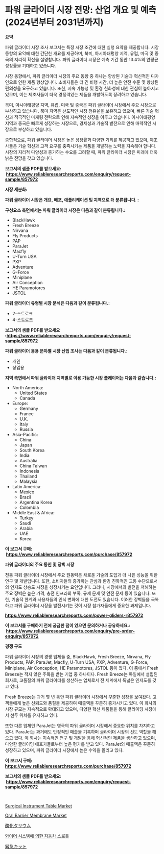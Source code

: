 <p><h1>파워 글라이더 시장 전망: 산업 개요 및 예측 (2024년부터 2031년까지)</h1></p><p><strong>요약</strong></p>
<p><p>파워 글라이더 시장 조사 보고서는 특정 시장 조건에 대한 실행 요약을 제공합니다. 시장 동향의 요약에 대한 간단한 개요를 제공하며, 북미, 아시아태평양 지역, 유럽, 미국 및 중국의 지리적 확산을 설명합니다. 파워 글라이더 시장은 예측 기간 동안 13.4%의 연평균 성장률을 기대하고 있습니다. </p><p>시장 동향에서, 파워 글라이더 시장의 주요 동향 중 하나는 향상된 기술과 혁신적인 디자인으로 인한 제품 향상입니다. 소비자들은 더 긴 비행 시간, 더 높은 안전 수준 및 향상된 편의성을 요구하고 있습니다. 또한, 지속 가능성 및 환경 친화성에 대한 관심이 높아지고 있으며, 이는 제조사들이 더욱 경쟁력있는 제품을 개발하도록 장려하고 있습니다.</p><p>북미, 아시아태평양 지역, 유럽, 미국 및 중국은 파워 글라이더 시장에서 주요 시장으로 부상하고 있습니다. 북미 지역은 선도적인 시장 점유율을 보유하고 있으며, 빠른 기술 혁신과 적극적인 마케팅 전략으로 인해 지속적인 성장을 이루고 있습니다. 아시아태평양 지역과 중국은 빠르게 성장하는 시장으로, 경제성과 기술적 발전으로 인해 매력적인 시장으로 부상하고 있습니다.</p><p>종합적으로, 파워 글라이더 시장은 높은 성장률과 다양한 기회를 제공하고 있으며, 제조사들은 기술 혁신과 고객 요구를 충족시키는 제품을 개발하는 노력을 지속해야 합니다. 시장의 지리적 다양성과 증가하는 수요를 고려할 때, 파워 글라이더 시장은 미래에 더욱 밝은 전망을 갖고 있습니다.</p></p>
<p><strong>보고서의 샘플 PDF를 받으세요: &nbsp;<a href="https://www.reliableresearchreports.com/enquiry/request-sample/857972">https://www.reliableresearchreports.com/enquiry/request-sample/857972</a></strong></p>
<p><strong>시장 세분화:</strong></p>
<p><strong> 파워 글라이더 시장은 개요, 배포, 애플리케이션 및 지역으로 더 분류됩니다. :</strong></p>
<p><strong>구성요소 측면에서는 파워 글라이더 시장은 다음과 같이 분류됩니다.:</strong></p>
<p><ul><li>BlackHawk</li><li>Fresh Breeze</li><li>Nirvana</li><li>Fly Products</li><li>PAP</li><li>ParaJet</li><li>Macfly</li><li>U-Turn USA</li><li>PXP</li><li>Adventure</li><li>G-Force</li><li>Miniplane</li><li>Air Conception</li><li>HE Paramotores</li><li>JSTOL</li></ul></p>
<p><strong> 파워 글라이더 유형별 시장 분석은 다음과 같이 분류됩니다.:</strong></p>
<p><ul><li>2-스트로크</li><li>4-스트로크</li></ul></p>
<p><strong>보고서의 샘플 PDF를 받으세요 :<a href="https://www.reliableresearchreports.com/enquiry/request-sample/857972">https://www.reliableresearchreports.com/enquiry/request-sample/857972</a></strong></p>
<p><strong> 파워 글라이더 응용 분야별 시장 산업 조사는 다음과 같이 분류됩니다.:</strong></p>
<p><ul><li>개인</li><li>상업용</li></ul></p>
<p><strong>지역 측면에서 파워 글라이더 지역별로 이용 가능한 시장 플레이어는 다음과 같습니다.:</strong></p>
<p><ul>
    <li>
        North America:
        <ul>
            <li>United States</li>
            <li>Canada</li>
        </ul>
    </li>
    <li>
        Europe:
        <ul>
            <li>Germany</li>
            <li>France</li>
            <li>U.K.</li>
            <li>Italy</li>
            <li>Russia</li>
        </ul>
    </li>
    <li>
        Asia-Pacific:
        <ul>
            <li>China</li>
            <li>Japan</li>
            <li>South Korea</li>
            <li>India</li>
            <li>Australia</li>
            <li>China Taiwan</li>
            <li>Indonesia</li>
            <li>Thailand</li>
            <li>Malaysia</li>
        </ul>
    </li>
    <li>
        Latin America:
        <ul>
            <li>Mexico</li>
            <li>Brazil</li>
            <li>Argentina Korea</li>
            <li>Colombia</li>
        </ul>
    </li>
    <li>
        Middle East & Africa:
        <ul>
            <li>Turkey</li>
            <li>Saudi</li>
            <li>Arabia</li>
            <li>UAE</li>
            <li>Korea</li>
        </ul>
    </li>
    </ul></p>
<p><strong>이 보고서 구매: &nbsp;<a href="https://www.reliableresearchreports.com/purchase/857972">https://www.reliableresearchreports.com/purchase/857972</a></strong></p>
<p><strong>파워 글라이더의 주요 동인 및 장벽 시장</strong></p>
<p><p>전동 파워 글라이더 시장에서 주요 원동력은 새로운 기술의 도입과 더 나은 성능을 위한 연구 및 개발입니다. 또한, 소비자들의 증가하는 관심과 환경 친화적인 교통 수단으로서의 인지도 상승도 시장을 성장시키는 요인입니다. 그러나, 시장에서의 발전을 저해하는 주요 장벽은 높은 가격, 충전 인프라의 부족, 규제 문제 및 안전 문제 등이 있습니다. 또한, 기술적 한계와 사용자들의 인식 변화에 대한 도전도 있습니다. 이러한 장벽들을 극복하고 파워 글라이더 시장을 발전시키는 것이 시장 참가자들에게 중요한 과제입니다.</p></p>
<p><strong><a href="https://www.reliableresearchreports.com/power-gliders-r857972">https://www.reliableresearchreports.com/power-gliders-r857972</a></strong></p>
<p><strong>이 보고서를 구매하기 전에 궁금한 점이 있으면 문의하거나 공유하세요.: &nbsp;<a href="https://www.reliableresearchreports.com/enquiry/pre-order-enquiry/857972">https://www.reliableresearchreports.com/enquiry/pre-order-enquiry/857972</a></strong></p>
<p><strong>경쟁 구도</strong></p>
<p><p>파워 글라이더 시장의 경쟁 업체들 중, BlackHawk, Fresh Breeze, Nirvana, Fly Products, PAP, ParaJet, Macfly, U-Turn USA, PXP, Adventure, G-Force, Miniplane, Air Conception, HE Paramotores, JSTOL 등이 있다. 이 중에서 Fresh Breeze는 적지 않은 주목을 받는 기업 중 하나이다. Fresh Breeze는 독일에서 설립된 회사로, 고품질의 파워 글라이더를 생산하는 업체로서 전 세계에서 폭넓은 인지도를 갖고 있다.</p><p>Fresh Breeze는 과거 몇 년 동안 파워 글라이더 시장에서 꾸준한 성장을 보여왔다. 고객들에게 높은 신뢰도와 품질을 제공하여 매출액을 꾸준히 증가시키고 있다. 이 회사의 시장 규모는 지속적으로 확대되고 있으며, 다양한 혁신 제품들을 통해 글라이딩 시장에서 선두 위치를 유지하고 있다.</p><p>또한 다른 업체인 ParaJet는 영국의 파워 글라이더 시장에서 중요한 위치를 차지하고 있다. ParaJet는 과거에도 안정적인 매출을 기록하며 글라이더 시장의 선도 역할을 해오고 있다. 이 회사는 지속적인 연구 및 개발을 통해 혁신적인 제품을 생산하고 있으며, 다양한 글라이딩 애호가들로부터 높은 평가를 받고 있다. ParaJet의 매출액은 꾸준히 성장하고 있으며, 파워 글라이더 시장에서 높은 수익을 올리고 있다.</p></p>
<p><strong>이 보고서 구매: &nbsp; <a href="https://www.reliableresearchreports.com/purchase/857972">https://www.reliableresearchreports.com/purchase/857972</a></strong></p>
<p><strong>보고서의 샘플 PDF를 받으세요: &nbsp;<a href="https://www.reliableresearchreports.com/enquiry/request-sample/857972">https://www.reliableresearchreports.com/enquiry/request-sample/857972</a></strong><strong></strong></p>
<p>&nbsp;</p>
<p><p><a href="https://github.com/peachesmcdowel1/Market-Research-Report-List-2/blob/main/surgical-instrument-table-market.md">Surgical Instrument Table Market</a></p><p><a href="https://github.com/edytherolanlouisejk1miz0wig/Market-Research-Report-List-2/blob/main/oral-barrier-membrane-market.md">Oral Barrier Membrane Market</a></p><p><a href="https://medium.com/@johneahan44556754/%E3%82%BF%E3%83%AA%E3%82%A6%E3%83%A0%E9%85%B8%E5%8C%96%E7%89%A9%E5%B8%82%E5%A0%B4%E3%81%AF-%E5%B8%82%E5%A0%B4%E3%82%B7%E3%82%A7%E3%82%A2-%E5%B8%82%E5%A0%B4%E5%8B%95%E5%90%91-%E5%B8%82%E5%A0%B4%E6%88%90%E9%95%B7%E3%81%AB%E9%96%A2%E3%81%99%E3%82%8B%E6%83%85%E5%A0%B1%E3%82%92%E6%8F%90%E4%BE%9B%E3%81%97%E3%81%BE%E3%81%99-1358e2855bbb">酸化タリウム</a></p><p><a href="https://medium.com/@thadnader1941/%EC%9E%90%EB%8F%99%EC%B0%A8-%EC%93%B0%EB%A1%9C%ED%8B%80-%EB%B0%94%EC%9D%B4-%EC%99%80%EC%9D%B4%EC%96%B4-%EC%8B%9C%EC%8A%A4%ED%85%9C-%EC%8B%9C%EC%9E%A5-%EA%B2%BD%EC%9F%81-%EB%B6%84%EC%84%9D-%EC%8B%9C%EC%9E%A5-%ED%8A%B8%EB%A0%8C%EB%93%9C-%EB%B0%8F-2031%EB%85%84%EA%B9%8C%EC%A7%80%EC%9D%98-%EC%98%88%EC%B8%A1-f1235c849225">와이어 시스템에 의한 자동차 스로틀</a></p><p><a href="https://medium.com/@karinaokon69/%E7%B7%8A%E6%80%A5%E3%82%AD%E3%83%83%E3%83%88%E5%B8%82%E5%A0%B4%E3%81%AE%E8%A6%8F%E6%A8%A1-cagr-%E3%83%88%E3%83%AC%E3%83%B3%E3%83%892024-2030-aec1d77c34b0">緊急キット</a></p></p>
